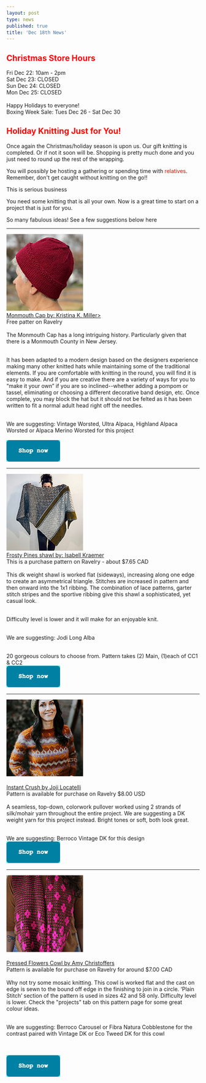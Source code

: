```yaml
---
layout: post
type: news
published: true
title: 'Dec 18th News'
---
```

<h2><font color="red">Christmas Store Hours</font></h2>
<p>Fri Dec 22: 10am - 2pm<br/>
Sat Dec 23: CLOSED<br/>
Sun Dec 24: CLOSED<br/>
Mon Dec 25: CLOSED<br/><br/>
Happy Holidays to everyone!<br/>
Boxing Week Sale: Tues Dec 26 - Sat Dec 30</p>

<h2><font color="red">Holiday Knitting Just for You!</font></h2>
<p>Once again the Christmas/holiday season is upon us. Our gift knitting is completed. Or if not it soon will be. Shopping is pretty much done and you just need to round up the rest of the wrapping.<br/>

You will possibly be hosting a gathering or spending time with <font color="red">relatives</font>. Remember, don't get caught without knitting on the go!!<br/>

This is serious business<br/>

You need some knitting that is all your own. Now is a great time to start on a project that is just for you.<br/>

So many fabulous ideas! See a few suggestions below here</p>
<hr />

<p><a href="https://www.ravelry.com/patterns/library/monmouth-cap-4"><img src="/img/moncap.jpg"><br />
Monmouth Cap by: Kristina K. Miller></a><br/>Free patter on Ravelry<br/><br />
The Monmouth Cap has a long intriguing history. Particularly given that there is a Monmouth County in New Jersey.<br/><br />

It has been adapted to a modern design based on the designers experience making many other knitted hats while maintaining some of the traditional elements. If you are comfortable with knitting in the round, you will find it is easy to make. And if you are creative there are a variety of ways for you to “make it your own” if you are so inclined--whether adding a pompom or tassel, eliminating or choosing a different decorative band design, etc. Once complete, you may block the hat but it should not be felted as it has been written to fit a normal adult head right off the needles.<br/><br />

We are suggesting: Vintage Worsted, Ultra Alpaca, Highland Alpaca Worsted or Alpaca Merino Worsted for this project<br /><br/>
<a href="https://www.woolandsilkcoshop.com/search?q=worsted"><img src="/img/btn_shop_now.jpg"></a> </p>
<hr />

<p><a href="https://www.ravelry.com/patterns/library/frosty-pines"><img src="/img/frostypines.jpg"><br />
Frosty Pines shawl by: Isabell Kraemer</a><br/>
This is a purchase pattern on Ravelry - about $7.65 CAD<br/><br />
This dk weight shawl is worked flat (sideways), increasing along one edge to create an asymmetrical triangle. Stitches are increased in pattern and then onward into the 1x1 ribbing. The combination of lace patterns, garter stitch stripes and the sportive ribbing give this shawl a sophisticated, yet casual look.<br/><br />

Difficulty level is lower and it will make for an enjoyable knit.<br/><br />

We are suggesting: Jodi Long Alba<br/><br />

20 gorgeous colours to choose from. Pattern takes (2) Main, (1)each of CC1 & CC2<br/>
<a href="https://www.woolandsilkcoshop.com/products/alba"><img src="/img/btn_shop_now.jpg"></a></p>
<hr />

<p><a href="https://www.ravelry.com/patterns/library/instant-crush-2"><img src="/img/instantcrush.jpg"><br /><br />
Instant Crush by Joji Locatelli</a><br/>Pattern is available for purchase on Ravelry $8.00 USD<br /><br />
A seamless, top-down, colorwork pullover worked using 2 strands of silk/mohair yarn throughout the entire project. We are suggesting a DK weight yarn for this project instead. Bright tones or soft, both look great.<br /><br />

We are suggesting: Berroco Vintage DK for this design<br />
<a href="https://www.woolandsilkcoshop.com/products/vintage-dk"><img src="/img/btn_shop_now.jpg"></a> </p>
<hr />

<p><a href="https://www.ravelry.com/patterns/library/pressed-flowers-cowl"><img src="/img/pressedflowers.jpg"><br /><br />
Pressed Flowers Cowl by Amy Christoffers</a><br/>Pattern is available for purchase on Ravelry for around $7.00 CAD<br /><br />
Why not try some mosaic knitting. This cowl is worked flat and the cast on edge is sewn to the bound off edge in the finishing to join in a circle. ‘Plain Stitch’ section of the pattern is used in sizes 42 and 58 only. Difficulty level is lower. Check the "projects" tab on this pattern page for some great colour ideas.<br /><br />

We are suggesting: Berroco Carousel or Fibra Natura Cobblestone for the contrast paired with Vintage DK or Eco Tweed DK for this cowl<br /><br />

<br />
<a href="https://www.woolandsilkcoshop.com/search?q=superbulky"><img src="/img/btn_shop_now.jpg"></a> </p>
